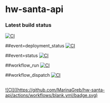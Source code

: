 # hw-santa-api
### Latest build status
[![CI](https://github.com/MarinaGreb/hw-santa-api/actions/workflows/blank.yml/badge.svg?branch=main)](https://github.com/MarinaGreb/hw-santa-api/actions/workflows/blank.yml)

##event=deployment_status
[![CI](https://github.com/MarinaGreb/hw-santa-api/actions/workflows/blank.yml/badge.svg?branch=main&event=deployment_status)](https://github.com/MarinaGreb/hw-santa-api/actions/workflows/blank.yml)

##event=status
[![CI](https://github.com/MarinaGreb/hw-santa-api/actions/workflows/blank.yml/badge.svg?branch=main&event=status)](https://github.com/MarinaGreb/hw-santa-api/actions/workflows/blank.yml)

##workflow_run
[![CI](https://github.com/MarinaGreb/hw-santa-api/actions/workflows/blank.yml/badge.svg?branch=main&event=workflow_run)](https://github.com/MarinaGreb/hw-santa-api/actions/workflows/blank.yml)

##workflow_dispatch
[![CI](https://github.com/MarinaGreb/hw-santa-api/actions/workflows/blank.yml/badge.svg?branch=main&event=workflow_dispatch)](https://github.com/MarinaGreb/hw-santa-api/actions/workflows/blank.yml)

##
[![CI]((https://github.com/MarinaGreb/hw-santa-api/actions/workflows/blank.yml/badge.svg)](https://github.com/MarinaGreb/hw-santa-api/actions/workflows/blank.yml)

